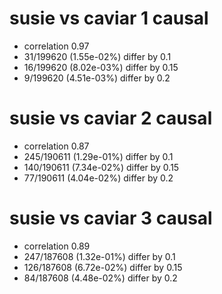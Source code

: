 # susie vs caviar  1 causal

- correlation 0.97
- 31/199620 (1.55e-02%) differ by 0.1
- 16/199620 (8.02e-03%) differ by 0.15
- 9/199620 (4.51e-03%) differ by 0.2


# susie vs caviar  2 causal

- correlation 0.87
- 245/190611 (1.29e-01%) differ by 0.1
- 140/190611 (7.34e-02%) differ by 0.15
- 77/190611 (4.04e-02%) differ by 0.2


# susie vs caviar  3 causal

- correlation 0.89
- 247/187608 (1.32e-01%) differ by 0.1
- 126/187608 (6.72e-02%) differ by 0.15
- 84/187608 (4.48e-02%) differ by 0.2


